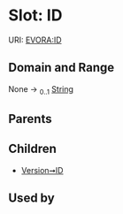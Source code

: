 
# Slot: ID



URI: [EVORA:ID](https://evora-project.eu/ID)


## Domain and Range

None &#8594;  <sub>0..1</sub> [String](types/String.md)

## Parents


## Children

 *  [Version➞ID](Version_ID.md)

## Used by

